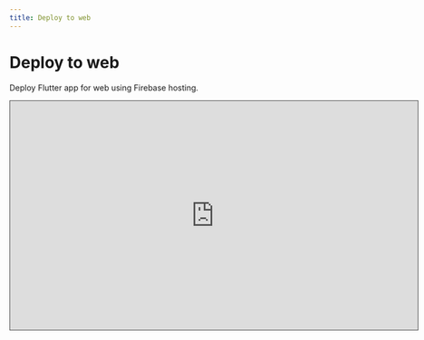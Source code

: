 ```yaml
---
title: Deploy to web
---
```


# Deploy to web

Deploy Flutter app for web using Firebase hosting.

<iframe src="https://easv.cloud.panopto.eu/Panopto/Pages/Embed.aspx?id=5e55e1da-b61c-44de-b344-b0fc010fe900&autoplay=false&offerviewer=true&showtitle=true&showbrand=true&captions=false&interactivity=all" height="405" width="720" style="border: 1px solid #464646;" allowfullscreen allow="autoplay" aria-label="Panopto Embedded Video Player"></iframe>
